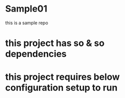 # Sample01
this is a sample repo
# this project has so & so dependencies
# this project requires below configuration setup to run
